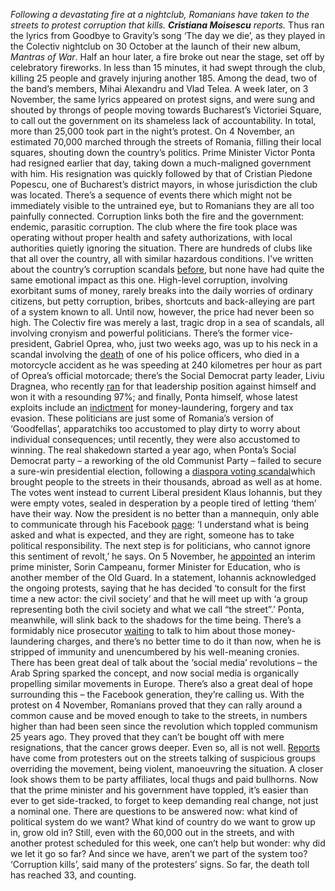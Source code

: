 *Following a devastating fire at a nightclub, Romanians have taken to the streets to protest corruption that kills. **Cristiana Moisescu** reports.*
Thus ran the lyrics from Goodbye to Gravity’s song ‘The day we die’, as they played in the Colectiv nightclub on 30 October at the launch of their new album, *Mantras of War*.
Half an hour later, a fire broke out near the stage, set off by celebratory fireworks. In less than 15 minutes, it had swept through the club, killing 25 people and gravely injuring another 185. Among the dead, two of the band’s members, Mihai Alexandru and Vlad Telea.
A week later, on 3 November, the same lyrics appeared on protest signs, and were sung and shouted by throngs of people moving towards Bucharest’s Victoriei Square, to call out the government on its shameless lack of accountability. In total, more than 25,000 took part in the night’s protest.
On 4 November, an estimated 70,000 marched through the streets of Romania, filling their local squares, shouting down the country’s politics.
Prime Minister Victor Ponta had resigned earlier that day, taking down a much-maligned government with him. His resignation was quickly followed by that of Cristian Piedone Popescu, one of Bucharest’s district mayors, in whose jurisdiction the club was located.
There’s a sequence of events there which might not be immediately visible to the untrained eye, but to Romanians they are all too painfully connected.
Corruption links both the fire and the government: endemic, parasitic corruption. The club where the fire took place was operating without proper health and safety authorizations, with local authorities quietly ignoring the situation. There are hundreds of clubs like that all over the country, all with similar hazardous conditions.
I've written about the country’s corruption scandals [before](http://newint.org/blog/2014/08/12/romanian-politician-convicted/), but none have had quite the same emotional impact as this one. High-level corruption, involving exorbitant sums of money, rarely breaks into the daily worries of ordinary citizens, but petty corruption, bribes, shortcuts and back-alleying are part of a system known to all. Until now, however, the price had never been so high.
The Colectiv fire was merely a last, tragic drop in a sea of scandals, all involving cronyism and powerful politicians.
There’s the former vice-president, Gabriel Oprea, who, just two weeks ago, was up to his neck in a scandal involving the [death](http://www.nytimes.com/aponline/2015/10/27/world/europe/ap-eu-romania-police-officer.html) of one of his police officers, who died in a motorcycle accident as he was speeding at 240 kilometres per hour as part of Oprea’s official motorcade; there’s the Social Democrat party leader, Liviu Dragnea, who recently [ran](http://uk.reuters.com/article/2015/10/12/uk-romania-leftists-idUKKCN0S61AF20151012) for that leadership position against himself and won it with a resounding 97%; and finally, Ponta himself, whose latest exploits include an [indictment](http://www.wsj.com/articles/romanian-prime-minister-victor-ponta-indicted-on-corruption-charges-1442507635) for money-laundering, forgery and tax evasion.
These politicians are just some of Romania’s version of ‘Goodfellas’, apparatchiks too accustomed to play dirty to worry about individual consequences; until recently, they were also accustomed to winning.
The real shakedown started a year ago, when Ponta’s Social Democrat party – a reworking of the old Communist Party – failed to secure a sure-win presidential election, following a [diaspora voting scandal](http://newint.org/blog/2014/11/19/romanian-elections/)which brought people to the streets in their thousands, abroad as well as at home.
The votes went instead to current Liberal president Klaus Iohannis, but they were empty votes, sealed in desperation by a people tired of letting ‘them’ have their way.
Now the president is no better than a mannequin, only able to communicate through his Facebook [page](https://www.facebook.com/klausiohannis/?fref=ts): ‘I understand what is being asked and what is expected, and they are right, someone has to take political responsibility. The next step is for politicians, who cannot ignore this sentiment of revolt,’ he says.
On 5 November, he [appointed](http://www.nytimes.com/2015/11/06/world/europe/sorin-cimpeanu-interim-prime-minister-romania.html?smid=fb-share) an interim prime minister, Sorin Campeanu, former Minister for Education, who is another member of the Old Guard. In a statement, Iohannis acknowledged the ongoing protests, saying that he has decided ‘to consult for the first time a new actor: the civil society’ and that he will meet up with ‘a group representing both the civil society and what we call “the street”.’
Ponta, meanwhile, will slink back to the shadows for the time being. There’s a formidably nice prosecutor [waiting]( http://www.theguardian.com/world/2015/nov/04/woman-leading-war-on-corruption-romania) to talk to him about those money-laundering charges, and there’s no better time to do it than now, when he is stripped of immunity and unencumbered by his well-meaning cronies.
There has been great deal of talk about the ‘social media’ revolutions – the Arab Spring sparked the concept, and now social media is organically propelling similar movements in Europe. There’s also a great deal of hope surrounding this – the Facebook generation, they’re calling us.
With the protest on 4 November, Romanians proved that they can rally around a common cause and be moved enough to take to the streets, in numbers higher than had been seen since the revolution which toppled communism 25 years ago. They proved that they can’t be bought off with mere resignations, that the cancer grows deeper.
Even so, all is not well. [Reports](http://horiaghibutiu.ro/de-ce-nu-mai-ies-in-piata-universitatii/)  have come from protesters out on the streets talking of suspicious groups overriding the movement, being violent, manoeuvring the situation. A closer look shows them to be party affiliates, local thugs and paid bullhorns.
Now that the prime minister and his government have toppled, it’s easier than ever to get side-tracked, to forget to keep demanding real change, not just a nominal one. There are questions to be answered now: what kind of political system do we want? What kind of country do we want to grow up in, grow old in?
Still, even with the 60,000 out in the streets, and with another protest scheduled for this week, one can’t help but wonder: why did we let it go so far? And since we have, aren’t we part of the system too?
‘Corruption kills’, said many of the protesters’ signs. So far, the death toll has reached 33, and counting.
